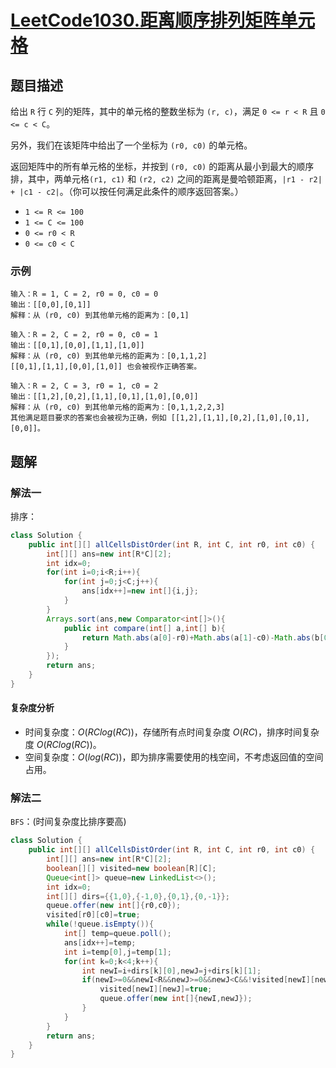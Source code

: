 # [LeetCode1030.距离顺序排列矩阵单元格](https://leetcode-cn.com/problems/matrix-cells-in-distance-order/)
## 题目描述
给出 `R` 行 `C` 列的矩阵，其中的单元格的整数坐标为 `(r, c)`，满足 `0 <= r < R` 且 `0 <= c < C`。

另外，我们在该矩阵中给出了一个坐标为 `(r0, c0)` 的单元格。

返回矩阵中的所有单元格的坐标，并按到 `(r0, c0)` 的距离从最小到最大的顺序排，其中，两单元格`(r1, c1)` 和 `(r2, c2)` 之间的距离是曼哈顿距离，`|r1 - r2| + |c1 - c2|`。（你可以按任何满足此条件的顺序返回答案。）

- `1 <= R <= 100`
- `1 <= C <= 100`
- `0 <= r0 < R`
- `0 <= c0 < C`

### 示例
```
输入：R = 1, C = 2, r0 = 0, c0 = 0
输出：[[0,0],[0,1]]
解释：从 (r0, c0) 到其他单元格的距离为：[0,1]
```
```
输入：R = 2, C = 2, r0 = 0, c0 = 1
输出：[[0,1],[0,0],[1,1],[1,0]]
解释：从 (r0, c0) 到其他单元格的距离为：[0,1,1,2]
[[0,1],[1,1],[0,0],[1,0]] 也会被视作正确答案。
```
```
输入：R = 2, C = 3, r0 = 1, c0 = 2
输出：[[1,2],[0,2],[1,1],[0,1],[1,0],[0,0]]
解释：从 (r0, c0) 到其他单元格的距离为：[0,1,1,2,2,3]
其他满足题目要求的答案也会被视为正确，例如 [[1,2],[1,1],[0,2],[1,0],[0,1],[0,0]]。
```
## 题解
### 解法一
排序：

```java
class Solution {
    public int[][] allCellsDistOrder(int R, int C, int r0, int c0) {
        int[][] ans=new int[R*C][2];
        int idx=0;
        for(int i=0;i<R;i++){
            for(int j=0;j<C;j++){
                ans[idx++]=new int[]{i,j};
            }
        }
        Arrays.sort(ans,new Comparator<int[]>(){
            public int compare(int[] a,int[] b){
                return Math.abs(a[0]-r0)+Math.abs(a[1]-c0)-Math.abs(b[0]-r0)-Math.abs(b[1]-c0);
            }
        });
        return ans;
    }
}
```
#### 复杂度分析
- 时间复杂度：$O(RClog(RC))$，存储所有点时间复杂度 $O(RC)$，排序时间复杂度 $O(RClog(RC))$。
- 空间复杂度：$O(log(RC))$，即为排序需要使用的栈空间，不考虑返回值的空间占用。

### 解法二
`BFS`：(时间复杂度比排序要高)
```java
class Solution {
    public int[][] allCellsDistOrder(int R, int C, int r0, int c0) {
        int[][] ans=new int[R*C][2];
        boolean[][] visited=new boolean[R][C];
        Queue<int[]> queue=new LinkedList<>();
        int idx=0;
        int[][] dirs={{1,0},{-1,0},{0,1},{0,-1}};
        queue.offer(new int[]{r0,c0});
        visited[r0][c0]=true;
        while(!queue.isEmpty()){
            int[] temp=queue.poll();
            ans[idx++]=temp;
            int i=temp[0],j=temp[1];
            for(int k=0;k<4;k++){
                int newI=i+dirs[k][0],newJ=j+dirs[k][1];
                if(newI>=0&&newI<R&&newJ>=0&&newJ<C&&!visited[newI][newJ]){
                    visited[newI][newJ]=true;
                    queue.offer(new int[]{newI,newJ});
                }
            }
        }
        return ans;
    }
}
```
